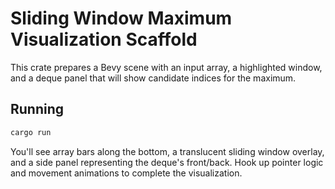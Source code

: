 # Sliding Window Maximum Visualization Scaffold

This crate prepares a Bevy scene with an input array, a highlighted window, and a deque panel that will show candidate indices for the maximum.

## Running

```sh
cargo run
```

You'll see array bars along the bottom, a translucent sliding window overlay, and a side panel representing the deque's front/back. Hook up pointer logic and movement animations to complete the visualization.
